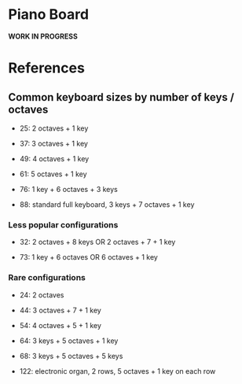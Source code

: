 # Piano Board

**WORK IN PROGRESS**




# References

## Common keyboard sizes by number of keys / octaves

- 25: 2 octaves + 1 key

- 37: 3 octaves + 1 key

- 49: 4 octaves + 1 key

- 61: 5 octaves + 1 key

- 76: 1 key + 6 octaves + 3 keys

- 88: standard full keyboard, 3 keys + 7 octaves + 1 key

### Less popular configurations

- 32: 2 octaves + 8 keys OR 2 octaves + 7 + 1 key

- 73: 1 key + 6 octaves OR 6 octaves + 1 key

### Rare configurations

- 24: 2 octaves

- 44: 3 octaves + 7 + 1 key

- 54: 4 octaves + 5 + 1 key

- 64: 3 keys + 5 octaves + 1 key

- 68: 3 keys + 5 octaves + 5 keys

- 122: electronic organ, 2 rows, 5 octaves + 1 key on each row
